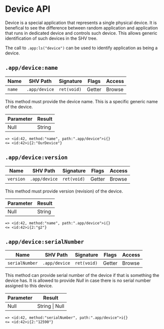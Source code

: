 # Device API

Device is a special application that represents a single physical device. It is
benefical to see the difference between random application and application that
runs in dedicated device and controls such device. This allows generic
identification of such devices in the SHV tree.

The call to `.app:ls("device")` can be used to identify application as being a
device.

## `.app/device:name`

| Name   | SHV Path      | Signature   | Flags  | Access |
|--------|---------------|-------------|--------|--------|
| `name` | `.app/device` | `ret(void)` | Getter | Browse |

This method must provide the device name. This is a specific generic name of the
device.

| Parameter | Result |
|-----------|--------|
| Null      | String |

```
=> <id:42, method:"name", path:".app/device">i{}
<= <id:42>i{2:"OurDevice"}
```

## `.app/device:version`

| Name      | SHV Path      | Signature   | Flags  | Access |
|-----------|---------------|-------------|--------|--------|
| `version` | `.app/device` | `ret(void)` | Getter | Browse |

This method must provide version (revision) of the device.

| Parameter | Result |
|-----------|--------|
| Null      | String |

```
=> <id:42, method:"name", path:".app/device">i{}
<= <id:42>i{2:"g2"}
```

## `.app/device:serialNumber`

| Name           | SHV Path      | Signature   | Flags  | Access |
|----------------|---------------|-------------|--------|--------|
| `serialNumber` | `.app/device` | `ret(void)` | Getter | Browse |

This method can provide serial number of the device if that is something the
device has. It is allowed to provide *Null* in case there is no serial number
assigned to this device.

| Parameter | Result         |
|-----------|----------------|
| Null      | String \| Null |

```
=> <id:42, method:"serialNumber", path:".app/device">i{}
<= <id:42>i{2:"12590"}
```
